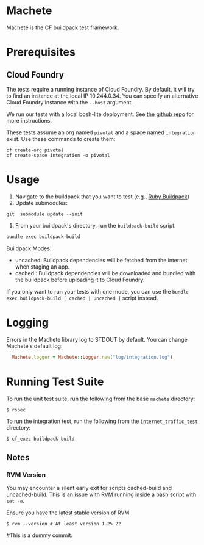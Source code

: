 # Machete

Machete is the CF buildpack test framework.


# Prerequisites

## Cloud Foundry

The tests require a running instance of Cloud Foundry. By default, it will try to find an instance at the local IP 10.244.0.34. You can specify an alternative Cloud Foundry instance with the `--host` argument.

We run our tests with a local bosh-lite deployment. See [the github repo](https://github.com/cloudfoundry/bosh-lite) for more instructions.

These tests assume an org named `pivotal` and a space named `integration` exist.
Use these commands to create them: 

```
cf create-org pivotal
cf create-space integration -o pivotal
```

# Usage

1. Navigate to the buildpack that you want to test (e.g., [Ruby Buildpack](https://github.com/cloudfoundry/ruby-buildpack))
1. Update submodules:
```
git  submodule update --init
```
1. From your buildpack's directory, run the `buildpack-build` script.
```bash
bundle exec buildpack-build
```

Buildpack Modes:

* uncached: Buildpack dependencies will be fetched from the internet when staging an app.
* cached : Buildpack dependencies will be downloaded and bundled with the buildpack before uploading it to Cloud Foundry.

If you only want to run your tests with one mode, you can use the `bundle exec buildpack-build [ cached | uncached ]` script instead.


# Logging

Errors in the Machete library log to STDOUT by default. You can change Machete's default log:

```RUBY
  Machete.logger = Machete::Logger.new("log/integration.log")
```

# Running Test Suite

To run the unit test suite, run the following from the base `machete` directory:

    $ rspec

To run the integration test, run the following from the `internet_traffic_test` directory:

    $ cf_exec buildpack-build

## Notes

### RVM Version

You may encounter a silent early exit for scripts cached-build and uncached-build. This is an issue with RVM running
inside a bash script with `set -e`.

Ensure you have the latest stable version of RVM

    $ rvm --version # At least version 1.25.22






#This is a dummy commit.

